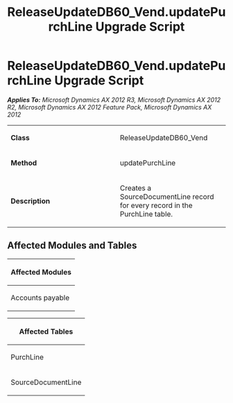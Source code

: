 ﻿---
title: ReleaseUpdateDB60_Vend.updatePurchLine Upgrade Script
TOCTitle: ReleaseUpdateDB60_Vend.updatePurchLine Upgrade Script
ms:assetid: bce8eb69-984e-f4dc-79ab-c6d43fbc7048
ms:mtpsurl: https://msdn.microsoft.com/en-us/library/JJ686680(v=AX.60)
ms:contentKeyID: 49710878
ms.date: 05/18/2015
mtps_version: v=AX.60
---

# ReleaseUpdateDB60\_Vend.updatePurchLine Upgrade Script 


_**Applies To:** Microsoft Dynamics AX 2012 R3, Microsoft Dynamics AX 2012 R2, Microsoft Dynamics AX 2012 Feature Pack, Microsoft Dynamics AX 2012_

<table>
<colgroup>
<col style="width: 50%" />
<col style="width: 50%" />
</colgroup>
<tbody>
<tr class="odd">
<td><p><strong>Class</strong></p></td>
<td><p>ReleaseUpdateDB60_Vend</p></td>
</tr>
<tr class="even">
<td><p><strong>Method</strong></p></td>
<td><p>updatePurchLine</p></td>
</tr>
<tr class="odd">
<td><p><strong>Description</strong></p></td>
<td><p>Creates a SourceDocumentLine record for every record in the PurchLine table.</p></td>
</tr>
</tbody>
</table>


## Affected Modules and Tables

<table>
<colgroup>
<col style="width: 100%" />
</colgroup>
<thead>
<tr class="header">
<th><p>Affected Modules</p></th>
</tr>
</thead>
<tbody>
<tr class="odd">
<td><p>Accounts payable</p></td>
</tr>
</tbody>
</table>


<table>
<colgroup>
<col style="width: 100%" />
</colgroup>
<thead>
<tr class="header">
<th><p>Affected Tables</p></th>
</tr>
</thead>
<tbody>
<tr class="odd">
<td><p>PurchLine</p></td>
</tr>
<tr class="even">
<td><p>SourceDocumentLine</p></td>
</tr>
</tbody>
</table>

  


